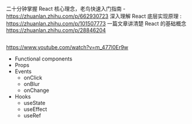 二十分钟掌握 React 核心理念，老鸟快速入门指南 - https://zhuanlan.zhihu.com/p/662930723
深入理解 React 底层实现原理 : https://zhuanlan.zhihu.com/p/101507773
一篇文章讲清楚 React 的基础概念 https://zhuanlan.zhihu.com/p/28846204

##

https://www.youtube.com/watch?v=m_477l0Er9w

- Functional components
- Props
- Events
  - onClick
  - onBlur
  - onChange
- Hooks
  - useState
  - useEffect
  - useRef
